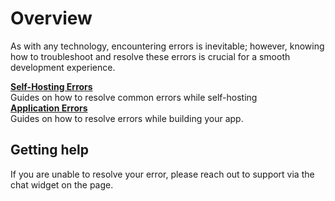 # Overview

As with any technology, encountering errors is inevitable; however, knowing how to troubleshoot and resolve these errors is crucial for a smooth development experience.

<div className="containerGridSampleApp">
   <div className="containerColumnSampleApp columnGrid column-one">
    <div className="containerCol">
      </div> 
      <b><a href="/help-and-support/troubleshooting-guide/deployment-errors">Self-Hosting Errors</a></b>
      <div className="containerDescription">
         Guides on how to resolve common errors while self-hosting
      </div>
   </div>

   <div className="containerColumnSampleApp columnGrid column-one">
    <div className="containerCol">
      </div> 
      <b><a href="/help-and-support/troubleshooting-guide/application-errors">Application Errors</a></b>
      <div className="containerDescription"> Guides on how to resolve errors while building your app.</div>
   </div>
</div>

## Getting help

If you are unable to resolve your error, please reach out to support via the chat widget on the page.
